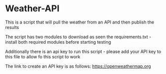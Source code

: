 # Weather-API

This is a script that will pull the weather from an API and then publish the results

The script has two modules to download as seen the requirements.txt - install both required modules before starting testing 

Additionally there is an api key to run this script - please add your API key to this file to allow fo this script to work 

The link to create an API key is as follows: https://openweathermap.org



